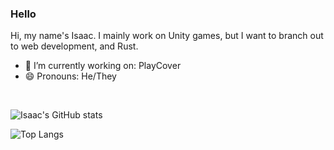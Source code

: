### Hello
Hi, my name's Isaac. I mainly work on Unity games, but I want to branch out to web development, and Rust. 

- 🔭 I’m currently working on: PlayCover
- 😄 Pronouns: He/They

<br/>

![Isaac's GitHub stats](https://github-readme-stats.vercel.app/api?username=IsaacMarovitz&theme=nightowl&hide=stars)

![Top Langs](https://github-readme-stats.vercel.app/api/top-langs/?username=IsaacMarovitz&theme=nightowl&layout=compact&hide=ASP,Shaderlab,HLSL,Smalltalk&exclude_repo=Retro-Runner,Mind-The-Gap,Malware-Musher,Wander,Mirror-Test&langs_count=6)
